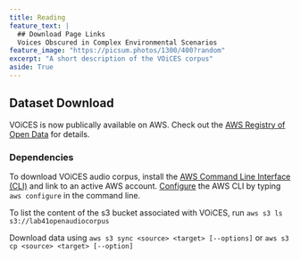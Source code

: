 ```yaml
---
title: Reading
feature_text: |
  ## Download Page Links
  Voices Obscured in Complex Environmental Scenarios
feature_image: "https://picsum.photos/1300/400?random"
excerpt: "A short description of the VOiCES corpus"
aside: True
---
```


## Dataset Download

VOiCES is now publically available on AWS. Check out the [AWS Registry of Open Data](https://registry.opendata.aws/lab41-sri-voices/) for details.

### Dependencies

To download VOiCES audio corpus, install the 
[AWS Command Line Interface (CLI)](https://aws.amazon.com/cli/) and link to an active AWS account. 
[Configure](https://docs.aws.amazon.com/cli/latest/userguide/cli-chap-getting-started.html) the AWS CLI by typing `aws configure` in the command line. 

To list the content of the s3 bucket associated with VOiCES, run 
```aws s3 ls s3://lab41openaudiocorpus```

Download data using 
```aws s3 sync <source> <target> [--options]```
or 
```aws s3 cp <source> <target> [--option]```





